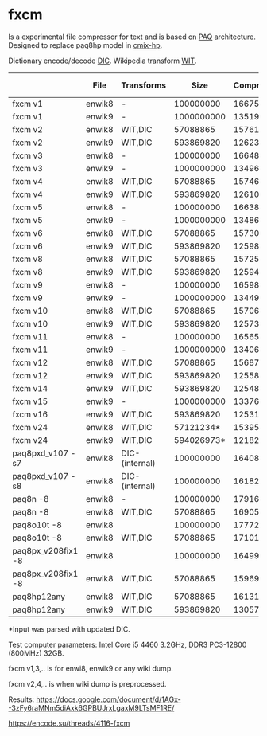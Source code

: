 # fxcm

Is a experimental file compressor for text and is based on [PAQ](http://www.mattmahoney.net/dc/text.html#1250) architecture. Designed to replace paq8hp model in [cmix-hp](https://github.com/byronknoll/cmix-hp).

Dictionary encode/decode [DIC](https://github.com/kaitz/fxd). Wikipedia transform [WIT](https://github.com/kaitz/wit2).

| |File|Transforms|Size|Compressed|Time sec|Memory MB
| --- | --- | --- | --- | --- | --- | --- | 
|fxcm v1|enwik8|-|100000000|16675996|2934|1840|
|fxcm v1|enwik9|-|1000000000|135192577|26322|1840|
|fxcm v2|enwik8|WIT,DIC|57088865|15761972|1880|1840|
|fxcm v2|enwik9|WIT,DIC|593869820|126234551|17121|1840|
|fxcm v3|enwik8|-|100000000|16648562| 2780 |1829 |
|fxcm v3|enwik9|-|1000000000|134963229| | |
|fxcm v4|enwik8|WIT,DIC|57088865|15746213| | |
|fxcm v4|enwik9|WIT,DIC|593869820|126104581|18875 | 1829|
|fxcm v5|enwik8|-|100000000|16638087|3507|1829|
|fxcm v5|enwik9|-| 1000000000|134868134|29813| 1829|
|fxcm v6|enwik8|WIT,DIC| 57088865|15730202|2168 |1829|
|fxcm v6|enwik9|WIT,DIC|593869820|125982772|19843| 1829|
|fxcm v8|enwik8|WIT,DIC|57088865|15725558|1890|1829|
|fxcm v8|enwik9|WIT,DIC|593869820|125944742|17364 | 1829|
|fxcm v9|enwik8|-|100000000|16598942|2899|1834|
|fxcm v9|enwik9|-|1000000000|134493830|28183| 1834|
|fxcm v10|enwik8|WIT,DIC|57088865|15706823|1758| 1834|
|fxcm v10|enwik9|WIT,DIC|593869820|125737089|18948| 1834|
|fxcm v11|enwik8|-|100000000|16565161|3550|1834|
|fxcm v11|enwik9|-|1000000000|134067705|28993| 1834|
|fxcm v12|enwik8|WIT,DIC|57088865|15687987|1988| 1834|
|fxcm v12|enwik9|WIT,DIC|593869820|125586708|20036| 1834|
|fxcm v14|enwik9|WIT,DIC|593869820|125483355|16174| 1834|
|fxcm v15|enwik9|-|1000000000|133766633|28995| 1834|
|fxcm v16|enwik9|WIT,DIC|593869820|125314546|16350| 1834|
|fxcm v24|enwik8|WIT,DIC|57121234*|15395484|2922| 4482|
|fxcm v24|enwik9|WIT,DIC|594026973*|121823599|27055| 4482|
|paq8pxd_v107 -s7|enwik8|DIC-(internal)|100000000|16408142|11189|1460|
|paq8pxd_v107 -s8|enwik8|DIC-(internal)|100000000|16182108|11473|2264|
|paq8n -8|enwik8|-|100000000|17916450|5663|1567|
|paq8n -8|enwik8|WIT,DIC|57088865|16905680|3457|1567|
|paq8o10t -8|enwik8||100000000|17772821|6017|1517|
|paq8o10t -8|enwik8|WIT,DIC|57088865|17101300|2914|1517|
|paq8px_v208fix1 -8|enwik8||100000000|16499082|23498|2163|
|paq8px_v208fix1 -8|enwik8|WIT,DIC|57088865|15969942|14087|2163|
|paq8hp12any|enwik8|WIT,DIC|57088865|16131394|2393|1813|
|paq8hp12any|enwik9|WIT,DIC|593869820|130573629|24396|1813|

*Input was parsed with updated DIC.
  
Test computer parameters: Intel Core i5 4460 3.2GHz, DDR3 PC3-12800 (800MHz) 32GB.

fxcm v1,3,.. is for enwi8, enwik9 or any wiki dump.

​fxcm v2,4,.. is when wiki dump is preprocessed.

Results: https://docs.google.com/document/d/1AGx--3zFy6raMNm5diAxk6GPBUJrxLgaxM9LTsMF1RE/

https://encode.su/threads/4116-fxcm
